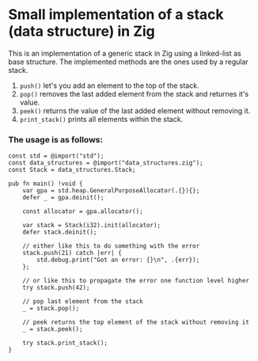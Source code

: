 # Small implementation of a stack (data structure) in Zig

This is an implementation of a generic stack in Zig using a linked-list as base structure.
The implemented methods are the ones used by a regular stack. 
1. `push()` let's you add an element to the top of the stack.
2. `pop()` removes the last added element from the stack and returnes it's value.
3. `peek()` returns the value of the last added element without removing it.
4. `print_stack()` prints all elements within the stack.


### The usage is as follows:

```zig
const std = @import("std");
const data_structures = @import("data_structures.zig");
const Stack = data_structures.Stack;

pub fn main() !void {
    var gpa = std.heap.GeneralPurposeAllocator(.{}){};
    defer _ = gpa.deinit();

    const allocator = gpa.allocator();

    var stack = Stack(i32).init(allocator);
    defer stack.deinit();

    // either like this to do something with the error
    stack.push(21) catch |err| {
        std.debug.print("Got an error: {}\n", .{err});
    };

    // or like this to propagate the error one function level higher
    try stack.push(42);

    // pop last element from the stack
    _ = stack.pop();

    // peek returns the top element of the stack without removing it
    _ = stack.peek();

    try stack.print_stack();
}
```
